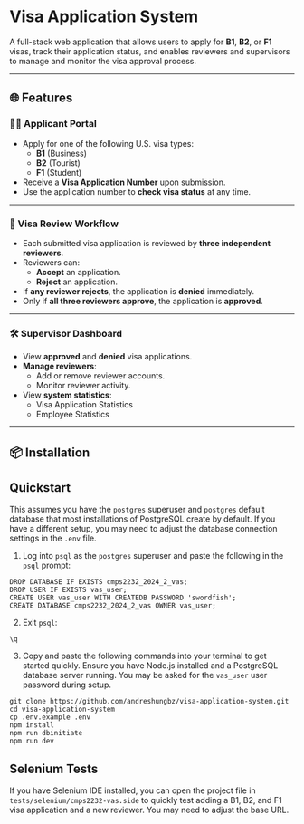 # Visa Application System

A full-stack web application that allows users to apply for **B1**, **B2**, or **F1** visas, track their application status, and enables reviewers and supervisors to manage and monitor the visa approval process.

---

## 🌐 Features

### 🧑‍💻 Applicant Portal
- Apply for one of the following U.S. visa types:
  - **B1** (Business)
  - **B2** (Tourist)
  - **F1** (Student)
- Receive a **Visa Application Number** upon submission.
- Use the application number to **check visa status** at any time.

---

### 🧾 Visa Review Workflow
- Each submitted visa application is reviewed by **three independent reviewers**.
- Reviewers can:
  - **Accept** an application.
  - **Reject** an application.
- If **any reviewer rejects**, the application is **denied** immediately.
- Only if **all three reviewers approve**, the application is **approved**.

---

### 🛠️ Supervisor Dashboard
- View **approved** and **denied** visa applications.
- **Manage reviewers**:
  - Add or remove reviewer accounts.
  - Monitor reviewer activity.
- View **system statistics**:
  - Visa Application Statistics
  - Employee Statistics

---

## 📦 Installation


## Quickstart

This assumes you have the `postgres` superuser and `postgres` default database that most installations of PostgreSQL create by default. If you have a different setup, you may need to adjust the database connection settings in the `.env` file.

1. Log into `psql` as the `postgres` superuser and paste the following in the `psql` prompt:

```
DROP DATABASE IF EXISTS cmps2232_2024_2_vas;
DROP USER IF EXISTS vas_user;
CREATE USER vas_user WITH CREATEDB PASSWORD 'swordfish';
CREATE DATABASE cmps2232_2024_2_vas OWNER vas_user;
```

2. Exit `psql`:

```
\q
```

3. Copy and paste the following commands into your terminal to get started quickly. Ensure you have Node.js installed and a PostgreSQL database server running. You may be asked for the `vas_user` user password during setup.

```
git clone https://github.com/andreshungbz/visa-application-system.git
cd visa-application-system
cp .env.example .env
npm install
npm run dbinitiate
npm run dev
```

## Selenium Tests

If you have Selenium IDE installed, you can open the project file in `tests/selenium/cmps2232-vas.side` to quickly test adding a B1, B2, and F1 visa application and a new reviewer. You may need to adjust the base URL.
